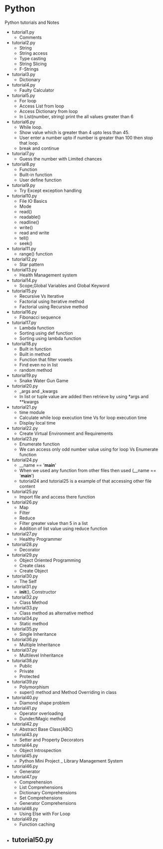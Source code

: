 # Python
Python tutorials and Notes

- tutorial1.py
  - Comments
- tutorial2.py
  - String
  - String access
  - Type casting
  - String Slicing
  - F-Strings
- tutorial3.py
  - Dictionary
- tutorial4.py
  - Faulty Calculator
- tutorial5.py
  - For loop
  - Access List from loop
  - Access Dictionary from loop
  - In List(number, string) print the all values greater than 6
- tutorial6.py
  - While loop.
  - Show value which is greater than 4 upto less than 45.
  - User enter a number upto if number is greater than 100 then stop that loop.
  - break and continue
- tutorial7.py
  - Guess the number with Limited chances
- tutorial8.py
  - Function
  - Built-in function
  - User define function
- tutorial9.py
  - Try Except exception handling
- tutorial10.py
  - File IO Basics
  - Mode
  - read()
  - readable()
  - readline()
  - write()
  - read and write
  - tell()
  - seek()
- tutorial11.py
  - range() function
- tutorial12.py
  - Star pattern
- tutorial13.py
  - Health Management system
- tutorial14.py
  - Scope,Global Variables and Global Keyword
- tutorial15.py
  - Recursive Vs Iterative
  - Factorial using Iterative method
  - Factorial using Recursive method
- tutorial16.py
  - Fibonacci sequence
- tutorial17.py
  - Lambda function
  - Sorting using def function
  - Sorting using lambda function
- tutorial18.py
  - Built in function
  - Built in method
  - Function that filter vowels
  - Find even no in list
  - random method
- tutorial19.py
  - Snake Water Gun Game
- tutorial20.py
  - _args and _kwargs
  - In list or tuple value are added then retrieve by using *args and **kwargs
- tutorial21.py
  - time module
  - Calculate while loop execution time Vs for loop execution time
  - Display local time
- tutorial22.py
  - Create Virtual Environment and Requirements
- tutorial23.py
  - Enumerate function
  - We can access only odd number value using for loop Vs Enumerate function
- tutorial24.py
  - __name == '__main__'
  - When we used any function from other files then used (__name == '__main__')
  - tutorial24 and tutorial25 is a example of that accessing other file content
- tutorial25.py
  - Import file and access there function
- tutorial26.py
  - Map
  - Filter
  - Reduce
  - Filter greater value than 5 in a list
  - Addition of list value using reduce function
- tutorial27.py
  - Healthy Programmer
- tutorial28.py
  - Decorator
- tutorial29.py
  - Object Oriented Programming
  - Create class
  - Create Object
- tutorial30.py
  - The Self
- tutorial31.py
  - __init__(), Constructor
- tutorial32.py
  - Class Method
- tutorial33.py
  - Class method as alternative method
- tutorial34.py
  - Static method
- tutorial35.py
  - Single Inheritance
- tutorial36.py
  - Multiple Inheritance
- tutorial37.py
  - Multilevel Inheritance
- tutorial38.py
  - Public
  - Private
  - Protected
- tutorial39.py
  - Polymorphism
  - super() method and Method Overriding in class
- tutorial40.py
  - Diamond shape problem
- tutorial41.py
  - Operator overloading
  - Dunder/Magic method
- tutorial42.py
  - Abstract Base Class(ABC)
- tutorial43.py
  - Setter and Property Decorators
- tutorial44.py
  - Object Introspection
- tutorial45.py
  - Python Mini Project _ Library Management System
- tutorial46.py
  - Generator
- tutorial47.py
  - Comprehension
  - List Comprehensions
  - Dictionary Comprehensions
  - Set Comprehensions
  - Generator Comprehensions
- tutorial48.py
  - Using Else with For Loop
- tutorial49.py
  - Function caching
- tutorial50.py
  - 
